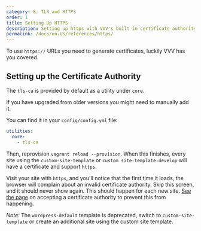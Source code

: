 ```yaml
---
category: 8. TLS and HTTPS
order: 1
title: Setting Up HTTPS
description: Setting up https with VVV's built in certificate authority
permalink: /docs/en-US/references/https/
---
```


To use `https://` URLs you need to generate certificates, luckily VVV has you covered.

## Setting up the Certificate Authority

The `tls-ca` is provided by default as a utility under `core`. 

If you have upgraded from older versions you might need to manually add it.

You can find it in your `config/config.yml` file:

```yaml
utilities:
  core:
    - tls-ca
```

Then, reprovision `vagrant reload --provision`. When this finishes, every site using the `custom-site-template` or `custom site-template-develop` will have a certificate and support `https`.

Visit your site with `https`, and you'll notice that the first time it loads, the browser will complain about an invalid certificate authority. Skip this screen, and it should never show again. This should happen for each new site. [See the page](trusting-ca.md) on accepting a certificate authority to prevent this from happening.

*Note:* The `wordpress-default` template is deprecated, switch to `custom-site-template` or create an additional site using the custom site template.
